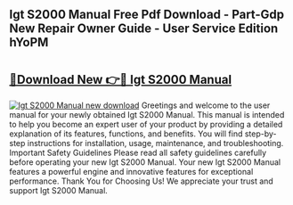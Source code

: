 ## Igt S2000 Manual Free Pdf Download - Part-Gdp New Repair Owner Guide - User Service Edition hYoPM

# <h2><a href="http://bc25828.oget.top/?id=Igt+S2000+Manual">🔗Download New 👉🔴 Igt S2000 Manual</a></h2>

[![Igt S2000 Manual new download](https://i.imgur.com/5g1atiW.png)](http://bc25828.oget.top/?id=Igt+S2000+Manual)
Greetings and welcome to the user manual for your newly obtained Igt S2000 Manual. This manual is intended to help you become an expert user of your product by providing a detailed explanation of its features, functions, and benefits. You will find step-by-step instructions for installation, usage, maintenance, and troubleshooting. Important Safety Guidelines Please read all safety guidelines carefully before operating your new Igt S2000 Manual. Your new Igt S2000 Manual features a powerful engine and innovative features for exceptional performance. Thank You for Choosing Us! We appreciate your trust and support Igt S2000 Manual.
